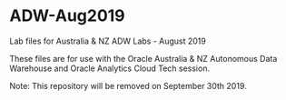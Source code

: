 # ADW-Aug2019

Lab files for Australia & NZ ADW Labs - August 2019

These files are for use with the Oracle Australia & NZ Autonomous Data Warehouse and Oracle Analytics Cloud Tech session.

Note: This repository will be removed on September 30th 2019.